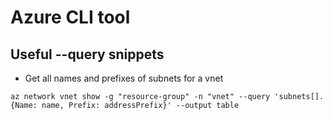 # Azure CLI tool

## Useful --query snippets

* Get all names and prefixes of subnets for a vnet

```
az network vnet show -g "resource-group" -n "vnet" --query 'subnets[].{Name: name, Prefix: addressPrefix}' --output table
```
